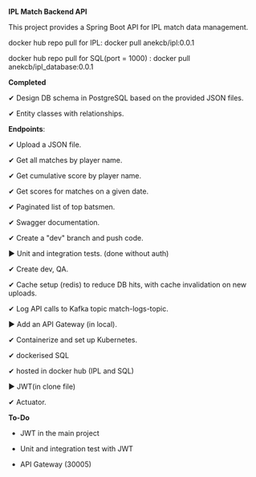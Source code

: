**IPL Match Backend API**

This project provides a Spring Boot API for IPL match data management.

docker hub repo pull for IPL: docker pull anekcb/ipl:0.0.1

docker hub repo pull for SQL(port = 1000) : docker pull anekcb/ipl_database:0.0.1

**Completed**

✔ Design DB schema in PostgreSQL based on the provided JSON files.

✔ Entity classes with relationships.

 **Endpoints**:
 
✔ Upload a JSON file.

✔ Get all matches by player name.

✔ Get cumulative score by player name.

✔ Get scores for matches on a given date.

✔ Paginated list of top batsmen.

✔ Swagger documentation.

 ✔ Create a "dev" branch and push code.
 
 ▶ Unit and integration tests. (done without auth)
 
 ✔ Create dev, QA.
 
 ✔ Cache setup (redis) to reduce DB hits, with cache invalidation on new uploads.

 ✔ Log API calls to Kafka topic match-logs-topic.

 ▶ Add an API Gateway (in local).
 
 ✔ Containerize and set up Kubernetes.

 ✔ dockerised SQL

 ✔ hosted in docker hub (IPL and SQL)
 
 ▶ JWT(in clone file) 
 
 ✔ Actuator.

**To-Do**
- JWT in the main project
  
- Unit and integration test with JWT
  
- API Gateway (30005)
